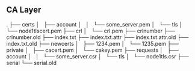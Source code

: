 ## CA Layer

.
├── certs
│   ├── account
│   │   └── some_server.pem
│   └── tls
│       └── node1tlscert.pem
├── crl
│   └── crl.pem
├── crlnumber
├── crlnumber.old
├── index.txt
├── index.txt.attr
├── index.txt.attr.old
├── index.txt.old
├── newcerts
│   ├── 1234.pem
│   └── 1235.pem
├── private
│   ├── cacert.pem
│   └── cakey.pem
├── requests
│   ├── account
│   │   └── some_server.csr
│   └── tls
│       └── node1tls.csr
├── serial
└── serial.old